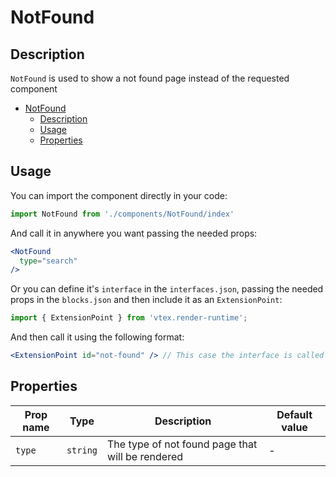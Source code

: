 # NotFound

## Description

`NotFound` is used to show a not found page instead of the requested component

- [NotFound](#notfound)
  - [Description](#description)
  - [Usage](#usage)
  - [Properties](#properties)

## Usage

You can import the component directly in your code:

```js
import NotFound from './components/NotFound/index'
```

And call it in anywhere you want passing the needed props:

```jsx
<NotFound 
  type="search"
/>
```

Or you can define it's `interface` in the `interfaces.json`, passing the needed props in the `blocks.json`  and then include it as an `ExtensionPoint`:
```js
import { ExtensionPoint } from 'vtex.render-runtime';
```

And then call it using the following format:

```jsx
<ExtensionPoint id="not-found" /> // This case the interface is called "not-found"
```

## Properties

| Prop name | Type     | Description                                      | Default value |
| --------- | -------- | ------------------------------------------------ | ------------- |
| `type`    | `string` | The type of not found page that will be rendered | -             |

